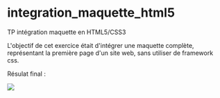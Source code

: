 # integration_maquette_html5
TP intégration maquette en HTML5/CSS3

L'objectif de cet exercice était d'intégrer une maquette complète, représentant la première page
d'un site web, sans utiliser de  framework css.

Résulat final :

![](https://i.imgur.com/jVqr6xB.png)
